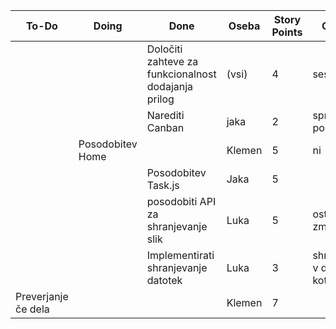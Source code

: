 |     **To-Do**      | **Doing**      |**Done**      |**Oseba**   | **Story Points** | **Opombe** |
|--------------------|----------------|--------------|-------------|------------------|--------------|
|                  |           | Določiti zahteve za funkcionalnost dodajanja prilog          |(vsi)       | 4                | sestanek .   |
|                    |             |Narediti Canban            | jaka        | 2                | sproti posodabljati |
|                                       | Posodobitev Home      |          |Klemen        | 5                | ni |
|                            |   | Posodobitev Task.js                      |Jaka        | 5                |  |
|                       |             |posodobiti API za shranjevanje slik         |Luka        | 5                | ostalo še zmeraj dela.              |
|                           |         |Implementirati shranjevanje datotek          | Luka        | 3              | shranjevanje v database kot url  |
|                              Preverjanje če dela            |          |         |Klemen      | 7              | |

